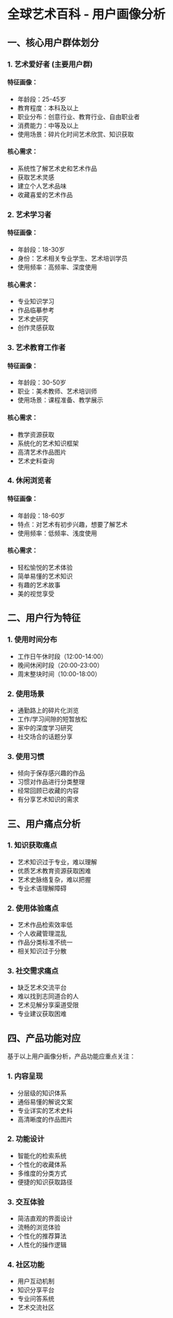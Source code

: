 # 全球艺术百科 - 用户画像分析

## 一、核心用户群体划分

### 1. 艺术爱好者 (主要用户群)
#### 特征画像：
- 年龄段：25-45岁
- 教育程度：本科及以上
- 职业分布：创意行业、教育行业、自由职业者
- 消费能力：中等及以上
- 使用场景：碎片化时间艺术欣赏、知识获取
#### 核心需求：
- 系统性了解艺术史和艺术作品
- 获取艺术灵感
- 建立个人艺术品味
- 收藏喜爱的艺术作品

### 2. 艺术学习者
#### 特征画像：
- 年龄段：18-30岁
- 身份：艺术相关专业学生、艺术培训学员
- 使用频率：高频率、深度使用
#### 核心需求：
- 专业知识学习
- 作品临摹参考
- 艺术史研究
- 创作灵感获取

### 3. 艺术教育工作者
#### 特征画像：
- 年龄段：30-50岁
- 职业：美术教师、艺术培训师
- 使用场景：课程准备、教学展示
#### 核心需求：
- 教学资源获取
- 系统化的艺术知识框架
- 高清艺术作品图片
- 艺术史料查询

### 4. 休闲浏览者
#### 特征画像：
- 年龄段：18-60岁
- 特点：对艺术有初步兴趣，想要了解艺术
- 使用频率：低频率、浅度使用
#### 核心需求：
- 轻松愉悦的艺术体验
- 简单易懂的艺术知识
- 有趣的艺术故事
- 美的视觉享受

## 二、用户行为特征

### 1. 使用时间分布
- 工作日午休时段（12:00-14:00）
- 晚间休闲时段（20:00-23:00）
- 周末整块时间（10:00-18:00）

### 2. 使用场景
- 通勤路上的碎片化浏览
- 工作/学习间隙的短暂放松
- 家中的深度学习研究
- 社交场合的话题分享

### 3. 使用习惯
- 倾向于保存感兴趣的作品
- 习惯对作品进行分类整理
- 经常回顾已收藏的内容
- 有分享艺术知识的需求

## 三、用户痛点分析

### 1. 知识获取痛点
- 艺术知识过于专业，难以理解
- 优质艺术教育资源获取困难
- 艺术史脉络复杂，难以把握
- 专业术语理解障碍

### 2. 使用体验痛点
- 艺术作品检索效率低
- 个人收藏管理混乱
- 作品分类标准不统一
- 相关知识过于分散

### 3. 社交需求痛点
- 缺乏艺术交流平台
- 难以找到志同道合的人
- 艺术见解分享渠道受限
- 专业建议获取困难

## 四、产品功能对应

基于以上用户画像分析，产品功能应重点关注：

### 1. 内容呈现
- 分层级的知识体系
- 通俗易懂的解说文案
- 专业详实的艺术史料
- 高清晰度的作品图片

### 2. 功能设计
- 智能化的检索系统
- 个性化的收藏体系
- 多维度的分类方式
- 便捷的知识获取路径

### 3. 交互体验
- 简洁直观的界面设计
- 流畅的浏览体验
- 个性化的推荐算法
- 人性化的操作逻辑

### 4. 社区功能
- 用户互动机制
- 知识分享平台
- 专业问答系统
- 艺术交流社区